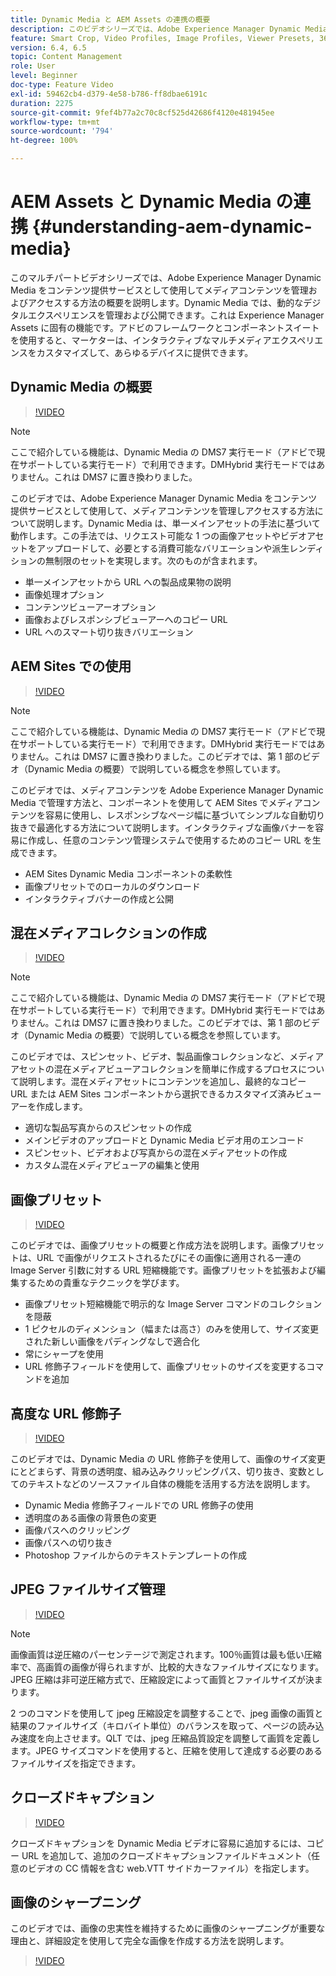 ```yaml
---
title: Dynamic Media と AEM Assets の連携の概要
description: このビデオシリーズでは、Adobe Experience Manager Dynamic Media をコンテンツ提供サービスとして使用してメディアコンテンツを管理およびアクセスする方法の概要を説明します。Dynamic Media では、動的なデジタルエクスペリエンスを管理および公開できます。これは Experience Manager Assets に固有の機能です。アドビのフレームワークとコンポーネントスイートを使用すると、マーケターは、インタラクティブなマルチメディアエクスペリエンスをカスタマイズして、あらゆるデバイスに提供できます。
feature: Smart Crop, Video Profiles, Image Profiles, Viewer Presets, 360 VR Video, Image Sets, Spin Sets
version: 6.4, 6.5
topic: Content Management
role: User
level: Beginner
doc-type: Feature Video
exl-id: 59462cb4-d379-4e58-b786-ff8dbae6191c
duration: 2275
source-git-commit: 9fef4b77a2c70c8cf525d42686f4120e481945ee
workflow-type: tm+mt
source-wordcount: '794'
ht-degree: 100%

---
```


# AEM Assets と Dynamic Media の連携 {#understanding-aem-dynamic-media}

このマルチパートビデオシリーズでは、Adobe Experience Manager Dynamic Media をコンテンツ提供サービスとして使用してメディアコンテンツを管理およびアクセスする方法の概要を説明します。Dynamic Media では、動的なデジタルエクスペリエンスを管理および公開できます。これは Experience Manager Assets に固有の機能です。アドビのフレームワークとコンポーネントスイートを使用すると、マーケターは、インタラクティブなマルチメディアエクスペリエンスをカスタマイズして、あらゆるデバイスに提供できます。

## Dynamic Media の概要

>[!VIDEO](https://video.tv.adobe.com/v/27144?quality=12&learn=on)

>[!NOTE]
>
>ここで紹介している機能は、Dynamic Media の DMS7 実行モード（アドビで現在サポートしている実行モード）で利用できます。DMHybrid 実行モードではありません。これは DMS7 に置き換わりました。

このビデオでは、Adobe Experience Manager Dynamic Media をコンテンツ提供サービスとして使用して、メディアコンテンツを管理しアクセスする方法について説明します。Dynamic Media は、単一メインアセットの手法に基づいて動作します。この手法では、リクエスト可能な 1 つの画像アセットやビデオアセットをアップロードして、必要とする消費可能なバリエーションや派生レンディションの無制限のセットを実現します。次のものが含まれます。

* 単一メインアセットから URL への製品成果物の説明
* 画像処理オプション
* コンテンツビューアーオプション
* 画像およびレスポンシブビューアーへのコピー URL
* URL へのスマート切り抜きバリエーション

## AEM Sites での使用

>[!VIDEO](https://video.tv.adobe.com/v/27145?quality=12&learn=on)

>[!NOTE]
>
>ここで紹介している機能は、Dynamic Media の DMS7 実行モード（アドビで現在サポートしている実行モード）で利用できます。DMHybrid 実行モードではありません。これは DMS7 に置き換わりました。このビデオでは、第 1 部のビデオ（Dynamic Media の概要）で説明している概念を参照しています。

このビデオでは、メディアコンテンツを Adobe Experience Manager Dynamic Media で管理す方法と、コンポーネントを使用して AEM Sites でメディアコンテンツを容易に使用し、レスポンシブなページ幅に基づいてシンプルな自動切り抜きで最適化する方法について説明します。インタラクティブな画像バナーを容易に作成し、任意のコンテンツ管理システムで使用するためのコピー URL を生成できます。

* AEM Sites Dynamic Media コンポーネントの柔軟性
* 画像プリセットでのローカルのダウンロード
* インタラクティブバナーの作成と公開

## 混在メディアコレクションの作成

>[!VIDEO](https://video.tv.adobe.com/v/27146?quality=12&learn=on)

>[!NOTE]
>
>ここで紹介している機能は、Dynamic Media の DMS7 実行モード（アドビで現在サポートしている実行モード）で利用できます。DMHybrid 実行モードではありません。これは DMS7 に置き換わりました。このビデオでは、第 1 部のビデオ（Dynamic Media の概要）で説明している概念を参照しています。

このビデオでは、スピンセット、ビデオ、製品画像コレクションなど、メディアアセットの混在メディアビューアコレクションを簡単に作成するプロセスについて説明します。混在メディアセットにコンテンツを追加し、最終的なコピー URL または AEM Sites コンポーネントから選択できるカスタマイズ済みビューアーを作成します。

* 適切な製品写真からのスピンセットの作成
* メインビデオのアップロードと Dynamic Media ビデオ用のエンコード
* スピンセット、ビデオおよび写真からの混在メディアセットの作成
* カスタム混在メディアビューアの編集と使用

## 画像プリセット

>[!VIDEO](https://video.tv.adobe.com/v/27320?quality=12&learn=on)

このビデオでは、画像プリセットの概要と作成方法を説明します。画像プリセットは、URL で画像がリクエストされるたびにその画像に適用される一連の Image Server 引数に対する URL 短縮機能です。画像プリセットを拡張および編集するための貴重なテクニックを学びます。

* 画像プリセット短縮機能で明示的な Image Server コマンドのコレクションを隠蔽
* 1 ピクセルのディメンション（幅または高さ）のみを使用して、サイズ変更された新しい画像をパディングなしで適合化
* 常にシャープを使用
* URL 修飾子フィールドを使用して、画像プリセットのサイズを変更するコマンドを追加

## 高度な URL 修飾子

>[!VIDEO](https://video.tv.adobe.com/v/27319?quality=12&learn=on)

このビデオでは、Dynamic Media の URL 修飾子を使用して、画像のサイズ変更にとどまらず、背景の透明度、組み込みクリッピングパス、切り抜き、変数としてのテキストなどのソースファイル自体の機能を活用する方法を説明します。

* Dynamic Media 修飾子フィールドでの URL 修飾子の使用
* 透明度のある画像の背景色の変更
* 画像パスへのクリッピング
* 画像パスへの切り抜き
* Photoshop ファイルからのテキストテンプレートの作成

## JPEG ファイルサイズ管理

>[!VIDEO](https://video.tv.adobe.com/v/27404?quality=12&learn=on)


>[!NOTE]
>
>画像画質は逆圧縮のパーセンテージで測定されます。100％画質は最も低い圧縮率で、高画質の画像が得られますが、比較的大きなファイルサイズになります。JPEG 圧縮は非可逆圧縮方式で、圧縮設定によって画質とファイルサイズが決まります。

2 つのコマンドを使用して jpeg 圧縮設定を調整することで、jpeg 画像の画質と結果のファイルサイズ（キロバイト単位）のバランスを取って、ページの読み込み速度を向上させます。QLT では、jpeg 圧縮品質設定を調整して画質を定義します。JPEG サイズコマンドを使用すると、圧縮を使用して達成する必要のあるファイルサイズを指定できます。

## クローズドキャプション

>[!VIDEO](https://video.tv.adobe.com/v/28074?quality=12&learn=on)

クローズドキャプションを Dynamic Media ビデオに容易に追加するには、コピー URL を追加して、追加のクローズドキャプションファイルドキュメント（任意のビデオの CC 情報を含む web.VTT サイドカーファイル）を指定します。

## 画像のシャープニング

このビデオでは、画像の忠実性を維持するために画像のシャープニングが重要な理由と、詳細設定を使用して完全な画像を作成する方法を説明します。

>[!VIDEO](https://demos-pub.assetsadobe.com/etc/dam/viewers/s7viewers/html5/VideoViewer.html?asset=%2Fcontent%2Fdam%2Fdm-public-facing-upgrade-portal-video%2F04_DynamicImagery_AdvancedSettings_071917_BH.mp4&amp;config=/etc/dam/presets/viewer/Video_social&amp;serverUrl=https%3A%2F%2Fadobedemo62-h.assetsadobe.com%2Fis%2Fimage%2F&amp;contenturl=%2F&amp;config2=/etc/dam/presets/analytics&amp;videoserverurl=https://gateway-na.assetsadobe.com/DMGateway/public/demoCo&amp;posterimage=/content/dam/dm-public-facing-upgrade-portal-video/04_DynamicImagery_AdvancedSettings_071917_BH.mp4)
